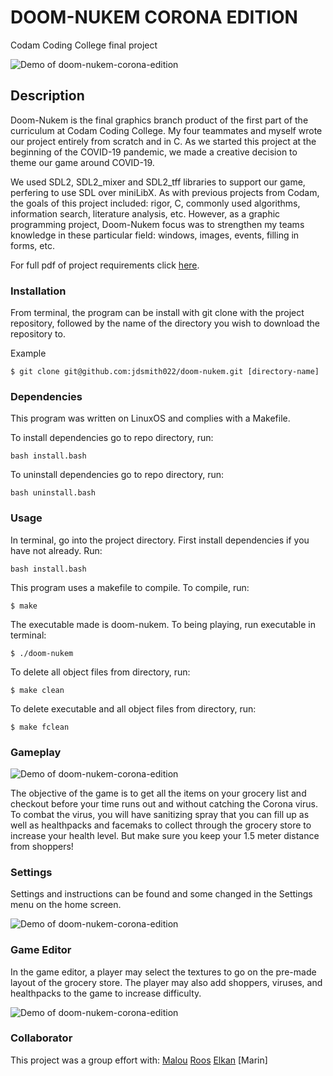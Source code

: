 # DOOM-NUKEM CORONA EDITION
Codam Coding College final project


![Demo of doom-nukem-corona-edition](https://github.com/jdsmith022/doom_corona_edition/blob/master/git_assets/start-doom.gif)

## Description

Doom-Nukem is the final graphics branch product of the first part of the curriculum at Codam Coding College. My four teammates and myself wrote our project entirely from scratch and in C. As we started this project at the beginning of the COVID-19 pandemic, we made a creative decision to theme our game around COVID-19. 

We used SDL2, SDL2_mixer and SDL2_tff libraries to support our game, perfering to use SDL over miniLibX. As with previous projects from Codam, the goals of this project included: rigor, C, commonly used algorithms, information search, literature analysis, etc. However, as a graphic programming project, Doom-Nukem focus was to strengthen my teams knowledge in these particular field: windows, images, events, filling in forms, etc.

For full pdf of project requirements click [here](https://github.com/jdsmith022/doom_corona_edition/blob/master/git_assets/doom-nukem.en.pdf).

### Installation
From terminal, the program can be install with git clone with the project repository, followed by the name of the directory you wish to download the repository to.

Example
```
$ git clone git@github.com:jdsmith022/doom-nukem.git [directory-name]
```

### Dependencies
This program was written on LinuxOS and complies with a Makefile.

To install dependencies go to repo directory, run: 
```
bash install.bash
```
To uninstall dependencies go to repo directory, run:
```
bash uninstall.bash
```


### Usage
In terminal, go into the project directory. First install dependencies if you have not already. Run:
```
bash install.bash
```
This program uses a makefile to compile. To compile, run:
```
$ make
```

The executable made is doom-nukem. To being playing, run executable in terminal: 
```
$ ./doom-nukem
```
To delete all object files from directory, run:
```
$ make clean
```
To delete executable and all object files from directory, run:
```
$ make fclean
```


### Gameplay

![Demo of doom-nukem-corona-edition](https://github.com/jdsmith022/doom_corona_edition/blob/master/git_assets/scissor-lift-doom.gif)

The objective of the game is to get all the items on your grocery list and checkout before your time runs out and without catching the Corona virus. To combat the virus, you will have sanitizing spray that you can fill up as well as healthpacks and facemaks to collect through the grocery store to increase your health level. But make sure you keep your 1.5 meter distance from shoppers!

### Settings
Settings and instructions can be found and some changed in the Settings menu on the home screen.

![Demo of doom-nukem-corona-edition](https://github.com/jdsmith022/doom_corona_edition/blob/master/git_assets/settings-doom.gif)

### Game Editor
In the game editor, a player may select the textures to go on the pre-made layout of the grocery store. The player may also add shoppers, viruses, and healthpacks to the game to increase difficulty.


![Demo of doom-nukem-corona-edition](https://github.com/jdsmith022/doom_corona_edition/blob/master/git_assets/game-editor.gif)

### Collaborator
This project was a group effort with:
[Malou](https://github.com/mminkjan)
[Roos](https://github.com/RoosCocolien)
[Elkan](https://github.com/elkanfrank)
[Marin]

